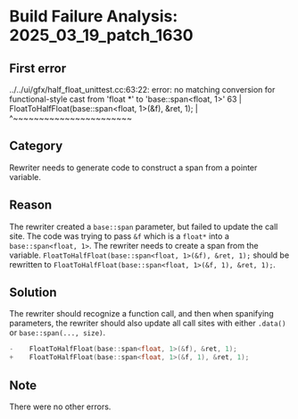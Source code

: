 # Build Failure Analysis: 2025_03_19_patch_1630

## First error

../../ui/gfx/half_float_unittest.cc:63:22: error: no matching conversion for functional-style cast from 'float *' to 'base::span<float, 1>'
   63 |     FloatToHalfFloat(base::span<float, 1>(&f), &ret, 1);
      |                      ^~~~~~~~~~~~~~~~~~~~~~~~

## Category
Rewriter needs to generate code to construct a span from a pointer variable.

## Reason
The rewriter created a `base::span` parameter, but failed to update the call site. The code was trying to pass `&f` which is a `float*` into a `base::span<float, 1>`.
The rewriter needs to create a span from the variable. `FloatToHalfFloat(base::span<float, 1>(&f), &ret, 1);` should be rewritten to `FloatToHalfFloat(base::span<float, 1>(&f, 1), &ret, 1);`.

## Solution
The rewriter should recognize a function call, and then when spanifying parameters, the rewriter should also update all call sites with either `.data()` or `base::span(..., size)`.

```c++
-    FloatToHalfFloat(base::span<float, 1>(&f), &ret, 1);
+    FloatToHalfFloat(base::span<float, 1>(&f, 1), &ret, 1);
```

## Note
There were no other errors.